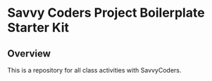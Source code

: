# Savvy Coders Project Boilerplate Starter Kit

## Overview

This is a repository for all class activities with SavvyCoders.
